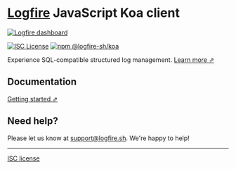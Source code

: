 # [Logfire](https://logfire.sh) JavaScript Koa client

[![Logfire dashboard](https://github.com/logfire-sh/logfire-js/assets/92453897/b4a53cf2-822f-4884-8087-981112ed79d0)](https://logfire.sh)

[![ISC License](https://img.shields.io/badge/license-ISC-ff69b4.svg)](https://github.com/logfire-sh/logfire-js/blob/master/LICENSE.md)
[![npm @logfire-sh/koa](https://img.shields.io/npm/v/@logfire-sh/koa?color=success&label=npm%20%40logfire-sh%2Fkoa)](https://www.npmjs.com/package/@logfire-sh/koa)

Experience SQL-compatible structured log management. [Learn more ⇗](https://logfire.sh/)

## Documentation

[Getting started ⇗](https://logfire.sh/docs/logs/javascript/koa)

## Need help?

Please let us know at [support@logfire.sh](mailto:support@logfire.sh). We're happy to help!

---

[ISC license](https://github.com/logfire-sh/logfire-js/blob/master/LICENSE.md)
